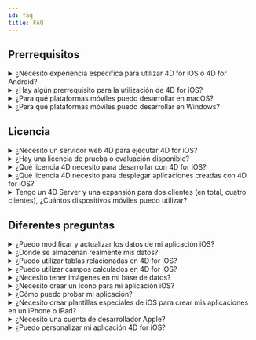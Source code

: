 ```yaml
---
id: faq
title: FAQ
---
```


## Prerrequisitos



<details><summary style= {{ fontWeight: "bold", marginBottom: "20px" }}>¿Necesito experiencia específica para utilizar 4D for iOS o 4D for Android?</summary>

No. Con 4D for iOS y 4D for Android, puede crear fácilmente proyectos móviles directamente desde 4D, sin necesidad de experiencia previa en la creación de aplicaciones iOS o Android nativas.

El editor de proyectos móviles se ha diseñado para que no necesite ningún conocimiento específico en el desarrollo de aplicaciones móviles.

</details>



<details>
<summary style= {{ fontWeight: "bold" , marginBottom: "20px" }}>¿Hay algún prerrequisito para la utilización de 4D for iOS?</summary>

### Tabla de comparación de versión

| Xcode  | Swift | iOS  | 4D          | iOS 13.0 |
| ------ | ----- | ---- | ----------- | -------- |
| 12.4   | 5.3.2 | 14.4 | 18R6 beta   | 10.15.4  |
| 12.2   | 5.3   | 14.2 | 18R5 & 18.3 | 10.15.4  |
| 12.0   | 5.3   | 14.0 | 18R4        | 10.15.4  |
| 11.5   | 5.2.4 | 13.5 | 18R3        | 10.15.2  |
| 11.4   | 5.2   | 13.4 | 18.2        | 10.15.2  |
| 11.3.1 | 5.1.3 | 13.3 | 18.1        | 10.14.4  |
| 11.3.1 | 5.1.3 | 13.3 | 18R2        | 10.14.4  |
| 11.2   | 5.1   | 13.2 | 18          | 10.14.4  |
| 10.2.1 | 5.0   | 12.2 | 17R6        | 10.14.4  |
| 10.2   | 4.2.1 | 12.2 | 17R5        | 10.14.3  |
| 10.1   | 4.2.1 | 12   | 17R4        | 10.13.6  |
| 10.0   | 4.2   | 12   | 17R3        | 10.13.6  |
| 9.4    | 4.1.2 | 11.4 | 17R2        | 10.13.2  |
| 9.3.1  | 4.1   | 11.3 | 17R2        | 10.13.2  |

En caso de que necesite una versión anterior de Xcode, puede descargarla aquí: https://developer.apple.com/download/more/

=> Solo los desarrolladores registrados pueden descargar versiones previas a través del sitio web de desarrolladores de Apple.

Consulte la lista de requisitos previos [here]`(requirements.html)`.

</details>

<details><summary style= {{ fontWeight: "bold" , marginBottom: "20px" }}>¿Para qué plataformas móviles puedo desarrollar en macOS?</summary>

Puede desarrollar para las plataformas móviles iOS y Android.

</details>

<details><summary style= {{ fontWeight: "bold" , marginBottom: "20px" }}>¿Para qué plataformas móviles puedo desarrollar en Windows?</summary>

Sólo puede desarrollar para la plataforma Android.

Para la plataforma iOS, necesitamos XCode para compilar la aplicación final y para ejecutar el simulador.

</details>




## Licencia

<details><summary style= {{ fontWeight: "bold" , marginBottom: "20px" }}>¿Necesito un servidor web 4D para ejecutar 4D for iOS?</summary>

No. 4D for iOS está incluido en 4D Server v17 R2 y superiores.

</details>



<details>
<summary style= {{ fontWeight: "bold" , marginBottom: "20px" }}>¿Hay una licencia de prueba o evaluación disponible?</summary>

Si ya tiene una licencia 4D Developer Pro o 4D Server para 4D v17 R2 o posterior, se incluye 4D for iOS.

Si no es un Partner 4D o no participa en el programa de mantenimiento de 4D, debe esperar la salida de 4D v18.

</details>


<details><summary style= {{ fontWeight: "bold" , marginBottom: "20px" }}>¿Qué licencia 4D necesito para desarrollar con 4D for iOS?</summary>

You need a 4D Developer Pro v17 R2 or newer (macOS) license to develop 4D for iOS apps.

</details>


<details><summary style= {{ fontWeight: "bold" , marginBottom: "20px" }}>¿Qué licencia 4D necesito para desplegar aplicaciones creadas con 4D for iOS?</summary>

Necesita una licencia 4D Server (macOS o Windows) v17 R2 o una más reciente para implementar aplicaciones 4D for iOS.

No se necesita licencia adicional. Sus aplicaciones 4D for iOS compartirán las mismas licencias que las de 4D Remote (cliente).

Los clientes pueden conectarse en PC Mac o Windows o iPhones, siempre que la licencia del 4D Server cubra la cantidad total de usuarios concurrentes.

</details>


<details><summary style= {{ fontWeight: "bold" , marginBottom: "20px" }}>Tengo un 4D Server y una expansión para dos clientes (en total, cuatro clientes), ¿Cuántos dispositivos móviles puedo utilizar?</summary>

Puede utilizar hasta cuatro dispositivos móviles.

</details>


## Diferentes preguntas

<details><summary style= {{ fontWeight: "bold" , marginBottom: "20px" }}>¿Puedo modificar y actualizar los datos de mi aplicación iOS?</summary>

Sí, claro.

</details>

<details><summary style= {{ fontWeight: "bold" , marginBottom: "20px" }}>¿Dónde se almacenan realmente mis datos?</summary>

Sus datos se almacenan localmente en su dispositivo iOS. Esto le permite acceder a sus datos en modo fuera de línea.

</details>


<details><summary style= {{ fontWeight: "bold" , marginBottom: "20px" }}>¿Puedo utilizar tablas relacionadas en 4D for iOS?</summary>

Sabemos que utiliza muchas tablas relacionadas para sus aplicaciones y estamos trabajando para acceder a las tablas relacionadas en una futura versión de 4D for iOS.

</details>


<details><summary style= {{ fontWeight: "bold" , marginBottom: "20px" }}>¿Puedo utilizar campos calculados en 4D for iOS?</summary>

You can create pre-calculated fields in 4D and publish them from the [Structure section]`(project-definition-structure.html)` of the 4D for iOS project editor.

</details>


<details><summary style= {{ fontWeight: "bold" , marginBottom: "20px" }}>¿Necesito tener imágenes en mi base de datos?</summary>

Las imágenes no son obligatorias, pero le recomendamos que las utilice para ofrecer la mejor experiencia de usuario.

4D for iOS ofrece una variedad de plantillas [formulario lista]`(list-form-templates.html)` y [formulario detallado]`(detail-form-templates.html)`. Con o sin imágenes, con gráficos...

</details>

<details><summary style= {{ fontWeight: "bold" , marginBottom: "20px" }}>¿Necesito crear un ícono para mi aplicación iOS?</summary>

Es muy recomendable tener un icono para su aplicación 4D for iOS. Si no tiene uno, se mostrará el icono por defecto (el logo 4D).

Si ya tiene un icono para su aplicación 4D, puede arrastrarlo y soltarlo directamente en el área de iconos en la sección [General]`(general.html)` del editor del proyecto.

</details>


<details><summary style= {{ fontWeight: "bold" , marginBottom: "20px" }}>¿Cómo puedo probar mi aplicación?</summary>

4D for iOS le permite probar sus aplicaciones en el [Simulator]`(simulator.html)`. Para probar su aplicación en su dispositivo iOS, necesita tener una ** cuenta de desarrollador de Apple de pago ** (install-device.html) (iPhone y iPad).

** Nota: ** para instalar su aplicación con una ** cuenta Apple de desarrollador gratuita**, puede abrir su proyecto iOS generado e instalar su aplicación con Xcode.

</details>


<details><summary style= {{ fontWeight: "bold" , marginBottom: "20px" }}>¿Necesito crear plantillas especiales de iOS para crear mis aplicaciones en un iPhone o iPad?</summary>

Todas las plantillas disponibles en 4D for iOS están optimizadas para iPhone. También funcionan bien en iPads.

</details>



<details><summary style= {{ fontWeight: "bold" , marginBottom: "20px" }}>¿Necesito una cuenta de desarrollador Apple?</summary>

Para probar su aplicación, necesitará crear al menos una [cuenta gratuita de desarrollador de Apple]`(free-developer-account.html)`.

Para desplegar una aplicación 4D for iOS, deberá inscribirse en el [Apple Developer Enterprise Program]`(register-apple-developer-enterprise-program.html)` (para un despliegue interno) o en el [Apple Developer Program]`(register-apple-developer-program-organization.html)` (para un despliegue en App Store).

</details>

<details><summary style= {{ fontWeight: "bold" , marginBottom: "20px" }}>¿Puedo personalizar mi aplicación 4D for iOS?</summary>

4D for iOS genera un proyecto Xcode real que puede [open and modify]`(open-xcode.html)` según sus necesidades.

</details>




